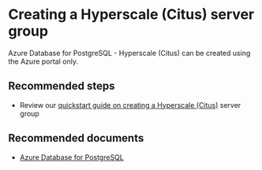 <properties
    pageTitle="Create a Hyperscale (Citus) server group"
    description="Create a Hyperscale (Citus) server group"
    service="microsoft.dbforpostgresql"
    resource="servers"
    authors="rachel-msft"
    ms.author="raagyema"
    displayOrder="220"
    selfHelpType="generic"
    supportTopicIds="32639988"
    resourceTags="servers, databases"
    productPesIds="16222"
    cloudEnvironments="public"
    articleId="1a759b4c-6fc4-4ce7-b997-98db94ff069d"
    />

# Creating a Hyperscale (Citus) server group

Azure Database for PostgreSQL - Hyperscale (Citus) can be created using the Azure portal only.

## **Recommended steps**

* Review our [quickstart guide on creating a Hyperscale (Citus)](https://docs.microsoft.com/azure/postgresql/quickstart-create-hyperscale-portal) server group

## **Recommended documents**

* [Azure Database for PostgreSQL](https://docs.microsoft.com/azure/postgresql/)
